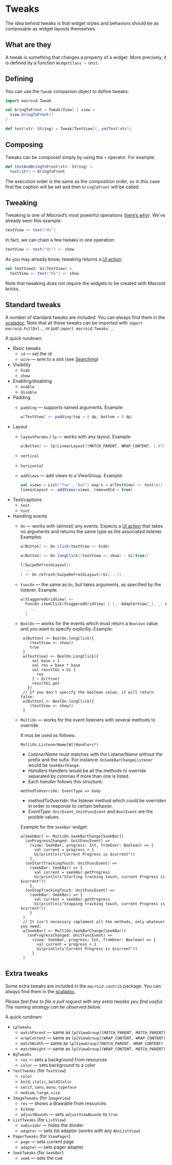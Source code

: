 # Tweaks

The idea behind tweaks is that widget styles and behaviors should be as composable as widget layouts themselves.

## What are they

A tweak is something that changes a property of a widget. More precisely,
it is defined by a function `WidgetClass ⇒ Unit`.

## Defining

You can use the `Tweak` companion object to define tweaks:

```scala
import macroid.Tweak

val bringToFront = Tweak[View] { view ⇒
  view.bringToFront()
}

def text(str: String) = Tweak[TextView](_.setText(str))
```

## Composing

Tweaks can be composed simply by using the `+` operator. For example:

```scala
def textAndBringToFront(str: String) =
  text(str) + bringToFront
```

The execution order is the same as the composition order, so in this case
first the caption will be set and then `bringToFront` will be called.

## Tweaking

Tweaking is one of *Macroid*’s most powerful operations ([here’s why](Advanced.html)). We’ve already seen this example:

```scala
textView <~ text("Hi")
```

In fact, we can chain a few tweaks in one operation:

```scala
textView <~ text("Hi") <~ show
```

As you may already know, tweaking returns a [UI action](UiActions.html):

```scala
val textView2: Ui[TextView] =
  textView <~ text("Hi") <~ show
```

Note that tweaking does not require the widgets to be created with *Macroid* bricks.

## Standard tweaks

A number of standard tweaks are included. You can always find them in the [scaladoc](../api/core/macroid/Tweaks$.html).
Note that all these tweaks can be imported with `import macroid.FullDsl._` or just `import macroid.Tweaks._`.

A quick rundown:

* Basic tweaks
  * `id` — set the id
  * `wire` — wire to a slot (see [Searching](Searching.html#slots-and-wires))
* Visibility
  * `hide`
  * `show`
* Enabling/disabling
  * `enable`
  * `disable`
* Padding
  * `padding` — supports named arguments. Example:

    ```scala
    w[TextView] <~ padding(top = 8 dp, bottom = 8 dp)
    ```
* Layout
  * `layoutParams` / `lp` — works with any layout. Example:

    ```scala
    w[Button] <~ lp[LinearLayout](MATCH_PARENT, WRAP_CONTENT, 1.0f)
    ```
  * `vertical`
  * `horizontal`
  * `addViews` — add views to a ViewGroup. Example:

    ```scala
    val views = List("foo", "bar").map(s ⇒ w[TextView] <~ text(s))
    linearLayout <~ addViews(views, removeOld = true)
    ```
* Text/captions
  * `text`
  * `hint`
* Handling events
  * `On` — works with (almost) any events. Expects a [UI action](UiActions.html) that takes no arguments and returns the same type as the associated listener. Examples:

    ```scala
    w[Button] <~ On.click(textView <~ hide)

    w[Button] <~ On.longClick((textView <~ show) ~ Ui(true))

    l[SwipeRefreshLayout](
      ...
    ) <~ On.refresh[SwipeRefreshLayout](Ui(...))
    ```
  * `FuncOn` — the same as `On`, but takes arguments, as specified by the listener. Example:

    ```scala
    w[StaggeredGridView] <~
      FuncOn.itemClick[StaggeredGridView] { (_: AdapterView[_], _: View, index: Int, _: Long) ⇒
        ...
      }
    ```
  * `BoolOn` — works for the events which must return a `Boolean` value and you want to specify explicitly. Example:


         w[Button] <~ BoolOn.longClick({
            (textView <~ show))
            true
         }
         w[TextView] <~ BoolOn.LongClick({
             val base = 1
             val res = base * base
             val resultUi = Ui {
               res
             } ~ Ui(true)
             resultUi.get
           })
         // If you don't specify the boolean value, it will return false:
         w[Button] <~ BoolOn.longClick({
            (textView <~ show))
         }
       
  * `MultiOn` — works for the event listeners with several methods to override. 
  
     It mus be used as follows:
  
     `MultiOn.ListenerName[W](Handlers*)`
    
     * _ListenerName_ must matches with the ListenerName without the prefix and the sufix. For instance: `OnSeekBarChangeListener` would be `SeekBarChange`.
     * _Handlers_ Handlers would be all the methods to override separated by commas if more than one is listed.
     * Each *handler* follows this structure:
     
     `methodToOverride: EventType => body`
      
      * _methodToOverride_: the listener method which could be overriden in order to response to certain behavior.
      * _EventType_: `UnitEvent`, `UnitFuncEvent` and `BoolEvent` are the posible values.
  
     Example for the `SeekBar` widget: 


        w[SeekBar] <~ MultiOn.SeekBarChange[SeekBar](
          (onProgressChanged: UnitFuncEvent) =>
            (view: SeekBar, progress: Int, fromUser: Boolean) => {
              val current = progress + 1
              Ui(println(s"Current Progress is $current"))
            },
          (onStartTrackingTouch: UnitFuncEvent) =>
            (seekBar: SeekBar) => {
              val current = seekBar.getProgress
              Ui(println(s"Starting tracking touch, current Progress is $current"))
            },
          (onStopTrackingTouch: UnitFuncEvent) =>
            (seekBar: SeekBar) => {
              val current = seekBar.getProgress
              Ui(println(s"Stopping tracking touch, current Progress is $current"))
            }
         )
         // It isn't necessary implement all the methods, only whatever you need:
         w[SeekBar] <~ MultiOn.SeekBarChange[SeekBar](
           (onProgressChanged: UnitFuncEvent) =>
             (view: SeekBar, progress: Int, fromUser: Boolean) => {
               val current = progress + 1
               Ui(println(s"Current Progress is $current"))
             }
         )

## Extra tweaks

Some extra tweaks are included in the `macroid.contrib` package. You can always find them in the [scaladoc](../api/core/macroid/contrib/package.html).

*Please feel free to file a pull request with any extra tweaks you find useful. The naming strategy can be observed below.*

A quick rundown:

* `LpTweaks`
  * `matchParent` — same as `lp[ViewGroup](MATCH_PARENT, MATCH_PARENT)`
  * `wrapContent` — same as `lp[ViewGroup](WRAP_CONTENT, WRAP_CONTENT)`
  * `matchWidth` — same as `lp[ViewGroup](MATCH_PARENT, WRAP_CONTENT)`
  * `matchHeight` — same as `lp[ViewGroup](WRAP_CONTENT, MATCH_PARENT)`
* `BgTweaks`
  * `res` — sets a background from resources
  * `color` — sets background to a color
* `TextTweaks` (for `TextView`)
  * `color`
  * `bold`, `italic`, `boldItalic`
  * `serif`, `sans`, `mono`, `typeface`
  * `medium`, `large`, `size`
* `ImageTweaks` (for `ImageView`)
  * `res` — shows a drawable from resources
  * `bitmap`
  * `adjustBounds` — sets `adjustViewBounds` to `true`
* `ListTweaks` (for `ListView`)
  * `noDivider` — hides the divider
  * `adapter` — sets list adapter (works with any `AbsListView`)
* `PagerTweaks` (for `ViewPager`)
  * `page` — sets current page
  * `adapter` — sets pager adapter
* `SeekTweaks` (for `SeekBar`)
  * `seek` — sets the cue
